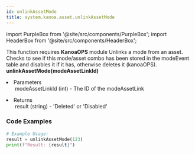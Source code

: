 ```yaml
---
id: unlinkAssetMode
title: system.kanoa.asset.unlinkAssetMode
---
```


import PurpleBox from '@site/src/components/PurpleBox';
import HeaderBox from '@site/src/components/HeaderBox';

<PurpleBox>This function requires <b>KanoaOPS</b> module</PurpleBox>
<HeaderBox header="Description">Unlinks a mode from an asset. Checks to see if this mode/asset combo has been stored in the modeEvent table and disables it if it has, otherwise deletes it (kanoaOPS).</HeaderBox>
<HeaderBox header="Syntax">
    <b>unlinkAssetMode(modeAssetLinkId)</b>
    <li> Parameters <br />
        <ul>modeAssetLinkId (int) - The ID of the modeAssetLink</ul>
    </li>
    <li> Returns <br />
        <ul>result (string) - 'Deleted' or 'Disabled'</ul>
    </li>
</HeaderBox>

### Code Examples

```python
# Example Usage:
result = unlinkAssetMode(123)
print(f"Result: {result}")
